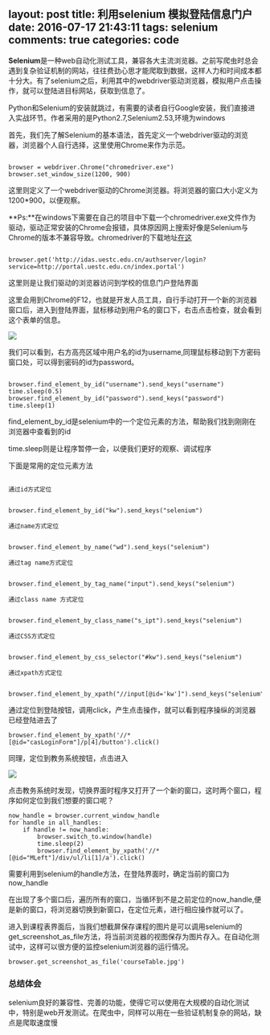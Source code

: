 layout: post
title: 利用selenium 模拟登陆信息门户
date: 2016-07-17 21:43:11
tags: selenium
comments: true
categories: code
---
**Selenium**是一种web自动化测试工具，兼容各大主流浏览器。之前写爬虫时总会遇到复杂验证机制的网站，往往费劲心思才能爬取到数据，这样人力和时间成本都十分大。有了selenium之后，利用其中的webdriver驱动浏览器，模拟用户点击操作，就可以登陆进目标网站，获取到信息了。


Python和Selenium的安装就跳过，有需要的读者自行Google安装，我们直接进入实战环节。作者采用的是Python2.7,Selenium2.53,环境为windows

首先，我们先了解Selenium的基本语法，首先定义一个webdriver驱动的浏览器，浏览器个人自行选择，这里使用Chrome来作为示范。
```

browser = webdriver.Chrome("chromedriver.exe")     
browser.set_window_size(1200, 900) 

```

这里则定义了一个webdriver驱动的Chrome浏览器。将浏览器的窗口大小定义为1200*900，以便观察。

**Ps:**在windows下需要在自己的项目中下载一个chromedriver.exe文件作为驱动，驱动正常安装的Chrome会报错，具体原因网上搜索好像是Selenium与Chrome的版本不兼容导致。chromedriver的下载地址[在这](http://chromedriver.storage.googleapis.com/index.html?path=2.7/)

```

browser.get('http://idas.uestc.edu.cn/authserver/login?service=http://portal.uestc.edu.cn/index.portal')

```

这里则是让我们驱动的浏览器访问到学校的信息门户登陆界面


这里会用到Chrome的F12，也就是开发人员工具，自行手动打开一个新的浏览器窗口后，进入到登陆界面，鼠标移动到用户名的窗口下，右击点击检查，就会看到这个表单的信息。


![](http://oayp1enl0.bkt.clouddn.com/selenium_uestc_login_f12.jpg)



我们可以看到，右方高亮区域中用户名的id为username,同理鼠标移动到下方密码窗口处，可以得到密码的id为password。

```

browser.find_element_by_id("username").send_keys("username")
time.sleep(0.5)
browser.find_element_by_id("password").send_keys("password")
time.sleep(1)

```

find_element_by_id是selenium中的一个定位元素的方法，帮助我们找到刚刚在浏览器中查看到的id

time.sleep则是让程序暂停一会，以便我们更好的观察、调试程序


下面是常用的定位元素方法

```

通过id方式定位


browser.find_element_by_id("kw").send_keys("selenium")

通过name方式定位


browser.find_element_by_name("wd").send_keys("selenium")

通过tag name方式定位


browser.find_element_by_tag_name("input").send_keys("selenium")

通过class name 方式定位


browser.find_element_by_class_name("s_ipt").send_keys("selenium")

通过CSS方式定位


browser.find_element_by_css_selector("#kw").send_keys("selenium")

通过xpath方式定位


browser.find_element_by_xpath("//input[@id='kw']").send_keys("selenium")

```

通过定位到登陆按钮，调用click，产生点击操作，就可以看到程序操纵的浏览器已经登陆进去了

```
browser.find_element_by_xpath('//*[@id="casLoginForm"]/p[4]/button').click()

```

同理，定位到教务系统按钮，点击进入


![](http://oayp1enl0.bkt.clouddn.com/selenium_uestc_jiaowu_f12.jpg)


点击教务系统时发现，切换界面时程序又打开了一个新的窗口，这时两个窗口，程序如何定位到我们想要的窗口呢？


```
now_handle = browser.current_window_handle
for handle in all_handles:
    if handle != now_handle:
        browser.switch_to.window(handle)
        time.sleep(2)
        browser.find_element_by_xpath('//*[@id="MLeft"]/div/ul/li[1]/a').click()

```

需要利用到selenium的handle方法，在登陆界面时，确定当前的窗口为now_handle

在出现了多个窗口后，遍历所有的窗口，当循环到不是之前定位的now_handle,便是新的窗口，将浏览器切换到新窗口，在定位元素，进行相应操作就可以了。

进入到课程表界面后，当我们想截屏保存课程的图片是可以调用selenium的get_screenshot_as_file方法，将当前浏览器的视图保存为图片存入。在自动化测试中，这样可以很方便的监控selenium浏览器的运行情况。


```
browser.get_screenshot_as_file('courseTable.jpg')

```


### 总结体会



selenium良好的兼容性、完善的功能，使得它可以使用在大规模的自动化测试中，特别是web开发测试。在爬虫中，同样可以用在一些验证机制复杂的网站，缺点是爬取速度慢


